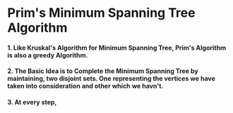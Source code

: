 # Prim's Minimum Spanning Tree Algorithm
#### 1. Like Kruskal's Algorithm for Minimum Spanning Tree, Prim's Algorithm is also a greedy Algorithm. 
#### 2. The Basic Idea is to Complete the Minimum Spanning Tree by maintaining, two disjoint sets. One representing the vertices we have taken into consideration and other which we havn't.
#### 3. At every step, 
